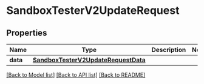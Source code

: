 # SandboxTesterV2UpdateRequest

## Properties
Name | Type | Description | Notes
------------ | ------------- | ------------- | -------------
**data** | [**SandboxTesterV2UpdateRequestData**](SandboxTesterV2UpdateRequestData.md) |  | 

[[Back to Model list]](../README.md#documentation-for-models) [[Back to API list]](../README.md#documentation-for-api-endpoints) [[Back to README]](../README.md)


